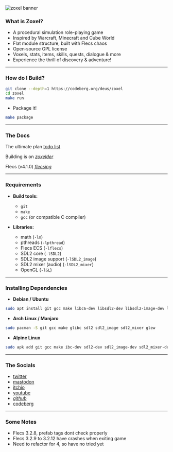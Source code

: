 ![zoxel banner](https://pbs.twimg.com/media/GvGarlgbAAA3jG-?format=png&name=large)

### What is Zoxel?

* A procedural simulation role-playing game
* Inspired by Warcraft, Minecraft and Cube World
* Flat module structure, built with Flecs chaos
* Open‑source GPL license
* Voxels, stats, items, skills, quests, dialogue & more
* Experience the thrill of discovery & adventure!

---

### How do I Build?

```bash
git clone --depth=1 https://codeberg.org/deus/zoxel
cd zoxel
make run
```

- Package it!

```bash
make package
```

---

### The Docs

The ultimate plan [ todo list ](todo.md)

Building is on [_zoxelder_](https://codeberg.org/deus/zoxelder)

Flecs (v4.1.0) [_flecsing_](https://codeberg.org/deus/flecsing)

---

### Requirements

- **Build tools:**  
  - `git`  
  - `make`  
  - `gcc` (or compatible C compiler)  

- **Libraries:**  
  - math (`-lm`)  
  - pthreads (`-lpthread`)  
  - Flecs ECS (`-lflecs`)  
  - SDL2 core (`-lSDL2`)  
  - SDL2 image support (`-lSDL2_image`)  
  - SDL2 mixer (audio) (`-lSDL2_mixer`)  
  - OpenGL (`-lGL`)

---

### Installing Dependencies

- **Debian / Ubuntu**

```bash
sudo apt install git gcc make libc6-dev libsdl2-dev libsdl2-image-dev libsdl2-mixer-dev libglew-dev
```

- **Arch Linux / Manjaro**

```bash
sudo pacman -S git gcc make glibc sdl2 sdl2_image sdl2_mixer glew
```

- **Alpine Linux**

```bash
sudo apk add git gcc make ibc-dev sdl2-dev sdl2_image-dev sdl2_mixer-dev glew-dev
```

---

### The Socials

  - [ twitter ](https://twitter.com/deusxyz)
  - [ mastodon ](https://mastodon.gamedev.place/@deus)
  - [ itchio ](https://deusxyz.itch.io/zoxel-foss)
  - [ youtube ](https://www.youtube.com/watch?v=Hseq5iPIJ6s)
  - [_github_](https://github.com/deus369/zoxel)
  - [ codeberg ](https://codeberg.org/deus/zoxel)

---

### Some Notes

 - Flecs 3.2.8, prefab tags dont check properly
 - Flecs 3.2.9 to 3.2.12 have crashes when exiting game
 - Need to refactor for 4, so have no tried yet